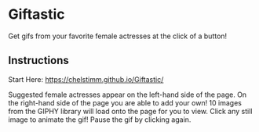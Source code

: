 # Giftastic #
Get gifs from your favorite female actresses at the click of a button!

## Instructions
Start Here: https://chelstimm.github.io/Giftastic/

Suggested female actresses appear on the left-hand side of the page. On the right-hand side of the page you are able to add your own!
10 images from the GIPHY library will load onto the page for you to view. 
Click any still image to animate the gif! Pause the gif by clicking again.

 

    


    
